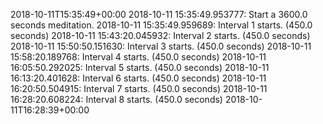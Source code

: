 2018-10-11T15:35:49+00:00
2018-10-11 15:35:49.953777: Start a 3600.0 seconds meditation.
2018-10-11 15:35:49.959689: Interval 1 starts. (450.0 seconds)
2018-10-11 15:43:20.045932: Interval 2 starts. (450.0 seconds)
2018-10-11 15:50:50.151630: Interval 3 starts. (450.0 seconds)
2018-10-11 15:58:20.189768: Interval 4 starts. (450.0 seconds)
2018-10-11 16:05:50.292025: Interval 5 starts. (450.0 seconds)
2018-10-11 16:13:20.401628: Interval 6 starts. (450.0 seconds)
2018-10-11 16:20:50.504915: Interval 7 starts. (450.0 seconds)
2018-10-11 16:28:20.608224: Interval 8 starts. (450.0 seconds)
2018-10-11T16:28:39+00:00
